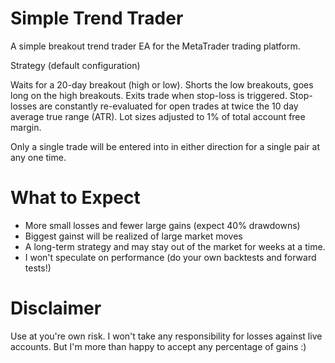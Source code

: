 # Simple Trend Trader

A simple breakout trend trader EA for the MetaTrader trading platform.

Strategy (default configuration)

Waits for a 20-day breakout (high or low). Shorts the low breakouts, goes long on the high breakouts. Exits trade when stop-loss is triggered. Stop-losses are constantly re-evaluated for open trades at twice the 10 day average true range (ATR). Lot sizes adjusted to 1% of total account free margin.

Only a single trade will be entered into in either direction for a single pair at any one time.

# What to Expect

* More small losses and fewer large gains (expect 40% drawdowns)
* Biggest gainst will be realized of large market moves
* A long-term strategy and may stay out of the market for weeks at a time.
* I won't speculate on performance (do your own backtests and forward tests!)

# Disclaimer

Use at you're own risk. I won't take any responsibility for losses against live accounts. But I'm more than happy to accept any percentage of gains :)
